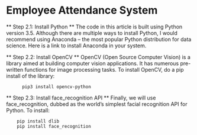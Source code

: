# Employee Attendance System

** Step 2.1: Install Python **
The code in this article is built using Python version 3.5. Although there are multiple ways to install Python, I would recommend using Anaconda – the most popular Python distribution for data science. Here is a link to install Anaconda in your system.

** Step 2.2: Install OpenCV **
OpenCV (Open Source Computer Vision) is a library aimed at building computer vision applications. It has numerous pre-written functions for image processing tasks. To install OpenCV, do a pip install of the library:
```
      pip3 install opencv-python
```
** Step 2.3: Install face_recognition API **
Finally, we will use face_recognition, dubbed as the world’s simplest facial recognition API for Python. To install:
```
    pip install dlib
    pip install face_recognition
```
